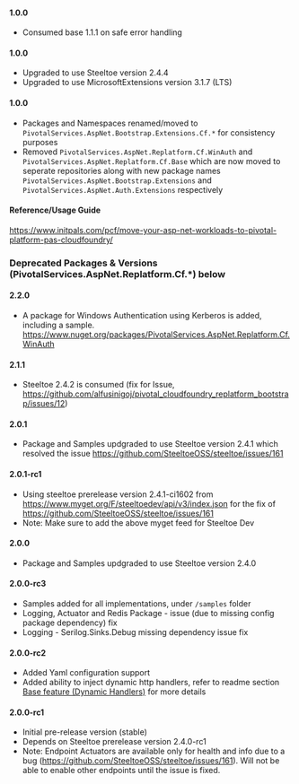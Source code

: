 #### 1.0.0
- Consumed base 1.1.1 on safe error handling

#### 1.0.0
- Upgraded to use Steeltoe version 2.4.4
- Upgraded to use MicrosoftExtensions version 3.1.7 (LTS)

#### 1.0.0
- Packages and Namespaces renamed/moved to `PivotalServices.AspNet.Bootstrap.Extensions.Cf.*` for consistency purposes
- Removed `PivotalServices.AspNet.Replatform.Cf.WinAuth` and `PivotalServices.AspNet.Replatform.Cf.Base` which are now moved to seperate repositories along with new package names `PivotalServices.AspNet.Bootstrap.Extensions` and `PivotalServices.AspNet.Auth.Extensions` respectively

#### Reference/Usage Guide
https://www.initpals.com/pcf/move-your-asp-net-workloads-to-pivotal-platform-pas-cloudfoundry/

### Deprecated Packages & Versions (PivotalServices.AspNet.Replatform.Cf.*) below

#### 2.2.0
- A package for Windows Authentication using Kerberos is added, including a sample. https://www.nuget.org/packages/PivotalServices.AspNet.Replatform.Cf.WinAuth

#### 2.1.1
- Steeltoe 2.4.2 is consumed (fix for Issue, https://github.com/alfusinigoj/pivotal_cloudfoundry_replatform_bootstrap/issues/12)

#### 2.0.1
- Package and Samples updgraded to use Steeltoe version 2.4.1 which resolved the issue https://github.com/SteeltoeOSS/steeltoe/issues/161

#### 2.0.1-rc1
- Using steeltoe prerelease version 2.4.1-ci1602 from https://www.myget.org/F/steeltoedev/api/v3/index.json for the fix of https://github.com/SteeltoeOSS/steeltoe/issues/161
- Note: Make sure to add the above myget feed for Steeltoe Dev

#### 2.0.0
- Package and Samples updgraded to use Steeltoe version 2.4.0

#### 2.0.0-rc3
- Samples added for all implementations, under `/samples` folder
- Logging, Actuator and Redis Package - issue (due to missing config package dependency) fix
- Logging - Serilog.Sinks.Debug missing dependency issue fix

#### 2.0.0-rc2
- Added Yaml configuration support
- Added ability to inject dynamic http handlers, refer to readme section [Base feature (Dynamic Handlers)](https://github.com/alfusinigoj/pivotal_cloudfoundry_replatform_bootstrap/#base-feature-dynamic-handlers) for more details

#### 2.0.0-rc1
- Initial pre-release version (stable)
- Depends on Steeltoe prerelease version 2.4.0-rc1
- Note: Endpoint Actuators are available only for health and info due to a bug (https://github.com/SteeltoeOSS/steeltoe/issues/161). Will not be able to enable other endpoints until the issue is fixed.

